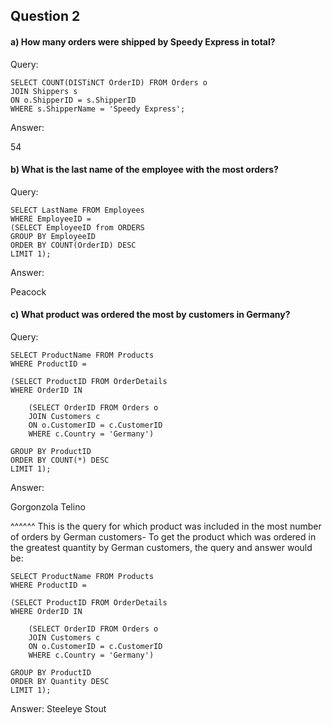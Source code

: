 ## Question 2
#### a) How many orders were shipped by Speedy Express in total?

Query: 

    SELECT COUNT(DISTiNCT OrderID) FROM Orders o
    JOIN Shippers s
    ON o.ShipperID = s.ShipperID
    WHERE s.ShipperName = 'Speedy Express';

Answer:

54

#### b) What is the last name of the employee with the most orders?

Query: 

    SELECT LastName FROM Employees 
    WHERE EmployeeID = 
    (SELECT EmployeeID from ORDERS
    GROUP BY EmployeeID
    ORDER BY COUNT(OrderID) DESC
    LIMIT 1);

Answer:

Peacock

#### c) What product was ordered the most by customers in Germany?

Query:

    SELECT ProductName FROM Products
    WHERE ProductID = 

    (SELECT ProductID FROM OrderDetails 
    WHERE OrderID IN

        (SELECT OrderID FROM Orders o
        JOIN Customers c
        ON o.CustomerID = c.CustomerID
        WHERE c.Country = 'Germany')

    GROUP BY ProductID
    ORDER BY COUNT(*) DESC
    LIMIT 1);


Answer:

Gorgonzola Telino


^^^^^^
This is the query for which product was included in the most number of orders by German customers- To get the product which was ordered in the greatest quantity by German customers, the query and answer would be:

    SELECT ProductName FROM Products
    WHERE ProductID = 

    (SELECT ProductID FROM OrderDetails 
    WHERE OrderID IN

        (SELECT OrderID FROM Orders o
        JOIN Customers c
        ON o.CustomerID = c.CustomerID
        WHERE c.Country = 'Germany')

    GROUP BY ProductID
    ORDER BY Quantity DESC
    LIMIT 1);

 Answer: 
 Steeleye Stout